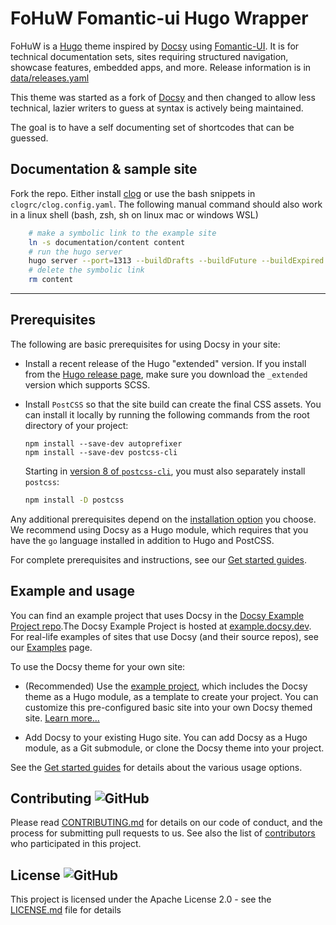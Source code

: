 # FoHuW Fomantic-ui Hugo Wrapper

FoHuW is a [Hugo][01] theme inspired by [Docsy][02] using [Fomantic-UI][03]. It
is for technical documentation sets, sites requiring structured navigation,
showcase features, embedded apps, and more. Release information is in
[data/releases.yaml][04]

This theme was started as a fork of [Docsy][02] and then changed to allow less
technical, lazier writers to guess at syntax is actively being maintained.

The goal is to have a self documenting set of shortcodes that can be guessed.

## Documentation & sample site

Fork the repo. Either install [clog][05] or use the bash snippets in
`clogrc/clog.config.yaml`. The following manual command should also work in
a linux shell (bash, zsh, sh on linux mac or windows WSL)

```sh
    # make a symbolic link to the example site
    ln -s documentation/content content
    # run the hugo server
    hugo server --port=1313 --buildDrafts --buildFuture --buildExpired --cleanDestinationDir
    # delete the symbolic link
    rm content
```

_ _ _

## Prerequisites

The following are basic prerequisites for using Docsy in your site:

- Install a recent release of the Hugo "extended" version. If you install from
  the [Hugo release page](https://github.com/gohugoio/hugo/releases), make sure
  you download the `_extended` version which supports SCSS.

- Install `PostCSS` so that the site build can create the final CSS assets. You
  can install it locally by running the following commands from the root
  directory of your project:

  ```console
  npm install --save-dev autoprefixer
  npm install --save-dev postcss-cli
  ```

  Starting in [version 8 of `postcss-cli`](https://github.com/postcss/postcss-cli/blob/master/CHANGELOG.md),
  you must also separately install `postcss`:

  ```bash
  npm install -D postcss
  ```

Any additional prerequisites depend on the [installation option](https://www.FoHuW.dev/docs/get-started/#installation-options)
you choose. We recommend using Docsy as a Hugo module, which requires that
you have the `go` language installed in addition to Hugo and PostCSS.

For complete prerequisites and instructions, see our [Get started guides](https://www.docsy.dev/docs/get-started/).

## Example and usage

You can find an example project that uses Docsy in the [Docsy Example Project
repo](https://github.com/google/docsy-example).The Docsy Example Project is
hosted at [example.docsy.dev](https://example.docsy.dev). For
real-life examples of sites that use Docsy (and their source repos), see our
[Examples](https://www.docsy.dev/docs/examples/) page.

To use the Docsy theme for your own site:

- (Recommended) Use the [example
  project](https://github.com/google/docsy-example), which includes the Docsy
  theme as a Hugo module, as a template to create your project. You can customize
  this pre-configured basic site into your own Docsy themed site. [Learn
  more...](https://github.com/google/docsy-example)

- Add Docsy to your existing Hugo site. You can
  add Docsy as a Hugo module, as a Git submodule, or clone the Docsy theme into your
  project.

See the [Get started guides](https://www.docsy.dev/docs/get-started/)
for details about the various usage options.

## Contributing ![GitHub](https://img.shields.io/github/contributors/google/docsy)

Please read
[CONTRIBUTING.md](https://github.com/google/docsy/blob/main/CONTRIBUTING.md)
for details on our code of conduct, and the process for submitting pull requests
to us. See also the list of
[contributors](https://github.com/google/docsy/graphs/contributors) who
participated in this project.

## License ![GitHub](https://img.shields.io/github/license/google/docsy)

This project is licensed under the Apache License 2.0 - see the
[LICENSE.md](https://github.com/google/docsy/blob/main/LICENSE) file for
details

[01]:  https://gohugo.io             "Hugo"
[02]:  https://docsy.dev             "Docsy"
[03]:  https://fomantic-ui.com       "Fomantic-Ui"
[04]:  data/history.yaml             "Releases"
[05]:  https://github.com/mrmxf/clog "https://github.com/mrmxf/clog/releases"

[Deploys]: https://app.netlify.com/sites/docsydocs/deploys
[Netlify]: https://netlify.com
